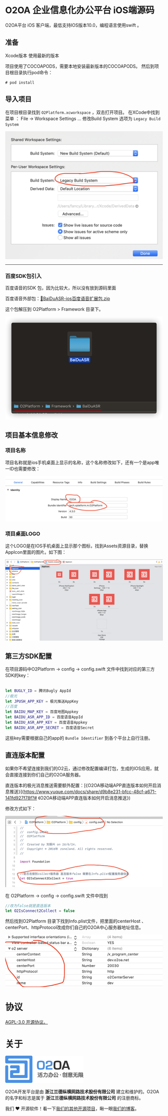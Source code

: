 
# O2OA 企业信息化办公平台 iOS端源码





O2OA平台 iOS 客户端，最低支持IOS版本10.0，编程语言使用swift 。

## 准备

Xcode版本 使用最新的版本


项目使用了COCOAPODS，需要本地安装最新版本的COCOAPODS。 然后到项目根目录执行pod命令：

```shell
# pod install
```



## 导入项目

在项目根目录找到 `O2Platform.xcworkspace` ，双击打开项目。 在XCode中找到菜单 ： File -> Workspace Settings ... 修改Build System 选项为 `Legacy Build System` 



![image](./image/1577344616417-c05a849f-8839-47bd-ad6f-ff6c7c508da8.png)





------



### 百度SDK包引入

百度语音的SDK 包，因为比较大，所以没有放到源码里面

百度语音外部包：[📎BaiDuASR-ios百度语音扩展包.zip](https://www.yuque.com/attachments/yuque/0/2020/zip/501589/1598593095547-810a5f9b-75cf-4108-b931-a1b5266087d0.zip)

这个包解压到 O2Platform > Framework 目录下。

![image.png](./image/1598593047453-6c2420cb-105f-481b-aa20-bbd1b62f2280.png)



## 项目基本信息修改

### 项目名称

项目名称就是ios手机桌面上显示的名称，这个名称修改如下，还有一个是app唯一ID也需要修改：

 

![image](./image/1577344616379-ef62fc42-9434-438d-99e0-2441c59b0a08.png)

 



### 项目桌面LOGO

这个LOGO是在IOS手机桌面上显示那个图标，找到Assets资源目录，替换AppIcon里面的图片。如下图：



![image](./image/1577344616447-f32d284e-5213-43f2-9d3b-651b41853499.png)

 




## 第三方SDK配置



在项目源码中O2Platform -> config -> config.swift 文件中找到对应的第三方SDK的key：

```swift

let BUGLY_ID = 腾讯Bugly AppId
//极光
let JPUSH_APP_KEY = 极光推送AppKey
//百度
let BAIDU_MAP_KEY = 百度地图Appkey
let BAIDU_ASR_APP_ID = 百度语音AppId
let BAIDU_ASR_APP_KEY = 百度语音Appkey
let BAIDU_ASR_APP_SECRET = 百度语音Secret
```



这些key需要根据自己的app的 `Bundle Identifier` 到各个平台上自行注册。



## 直连版本配置



如果你不希望连接到我们的O2云，通过修改配置编译打包，生成的IOS应用，就会直接连接到你们自己的O2OA服务器。

直连版本的极光消息推送需要额外配置：[《O2OA移动端APP直连版本如何开启消息推送》](https://www.yuque.com/docs/share/d9b8e231-bfcc-48cf-a671-141fd927f78f?# 《O2OA移动端APP直连版本如何开启消息推送》)

修改方式如下：  

![image](./image/1577344616446-c8547ab2-2b5f-4f3f-9554-b504ecebbfba.png)



在 O2Platform -> config -> config.swift 文件中找到

```swift
//改为false就是直连版本
let O2IsConnect2Collect = false
```



然后找到O2Platform 目录下找到Info.plist文件，把里面的centerHost 、 centerPort、httpProtocol改成你们自己的O2OA中心服务器地址信息。



![image](./image/1577344616422-71b8a740-84ea-46f5-be13-1815914574f5.png)





# 协议

[AGPL-3.0 开源协议。](./LICENSE)



# 关于

[![img](./image/O2OA-logo.jpg)](./image/O2OA-logo.jpg)



O2OA开发平台是由 **浙江兰德纵横网路技术股份有限公司** 建立和维护的。O2OA 的名字和标志是属于 **浙江兰德纵横网路技术股份有限公司** 的注册商标。

我们 ❤️ 开源软件！看一下[我们的其他开源项目](https://github.com/o2oa)，瞅一眼[我们的博客](https://my.oschina.net/o2oa)。